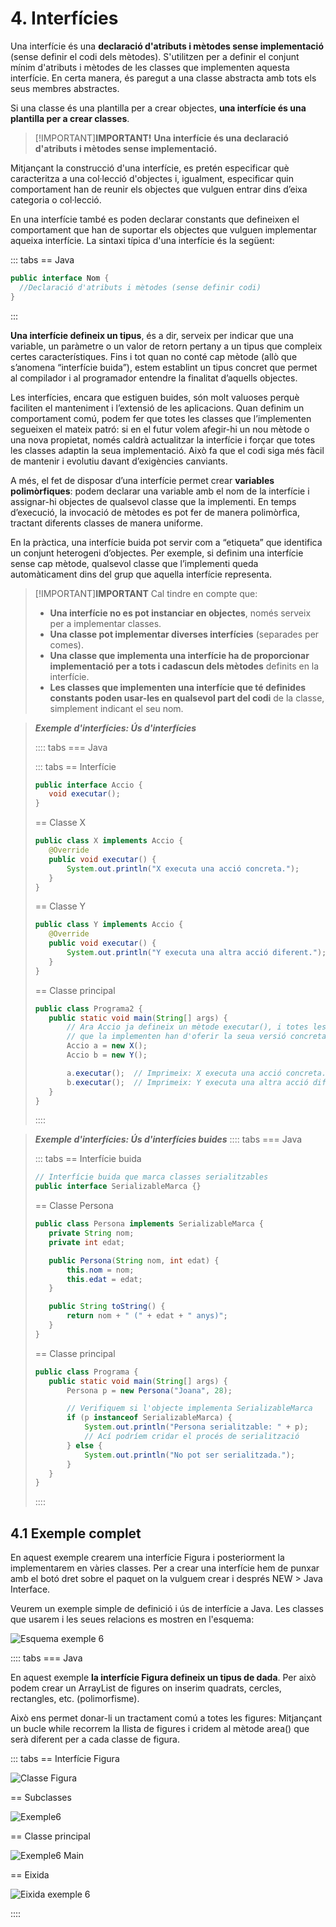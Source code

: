 # 4. Interfícies

Una interfície és una **declaració d'atributs i mètodes sense implementació** (sense definir el codi dels mètodes). S'utilitzen per a definir el conjunt mínim d'atributs i mètodes de les classes que implementen aquesta interfície. En certa manera, és paregut a una classe abstracta amb tots els seus membres abstractes.

Si una classe és una plantilla per a crear objectes, **una interfície és una plantilla per a crear classes**.

>[!IMPORTANT]<strong>IMPORTANT!</strong>
>**Una interfície és una declaració d'atributs i mètodes sense implementació.**

Mitjançant la construcció d'una interfície, es pretén especificar què caracteritza a una col·lecció d'objectes i, igualment, especificar quin comportament han de reunir els objectes que vulguen entrar dins d’eixa categoria o col·lecció.

En una interfície també es poden declarar constants que defineixen el comportament que han de suportar els objectes que vulguen implementar aqueixa interfície. La sintaxi típica d'una interfície és la següent:

::: tabs
== Java

```java
public interface Nom {
  //Declaració d'atributs i mètodes (sense definir codi)
}
```

:::

**Una interfície defineix un tipus**, és a dir, serveix per indicar que una variable, un paràmetre o un valor de retorn pertany a un tipus que compleix certes característiques. Fins i tot quan no conté cap mètode (allò que s’anomena “interfície buida”), estem establint un tipus concret que permet al compilador i al programador entendre la finalitat d’aquells objectes.

Les interfícies, encara que estiguen buides, són molt valuoses perquè faciliten el manteniment i l’extensió de les aplicacions. Quan definim un comportament comú, podem fer que totes les classes que l’implementen segueixen el mateix patró: si en el futur volem afegir-hi un nou mètode o una nova propietat, només caldrà actualitzar la interfície i forçar que totes les classes adaptin la seua implementació. Això fa que el codi siga més fàcil de mantenir i evolutiu davant d’exigències canviants.

A més, el fet de disposar d’una interfície permet crear **variables polimòrfiques**: podem declarar una variable amb el nom de la interfície i assignar-hi objectes de qualsevol classe que la implementi. En temps d’execució, la invocació de mètodes es pot fer de manera polimòrfica, tractant diferents classes de manera uniforme.

En la pràctica, una interfície buida pot servir com a “etiqueta” que identifica un conjunt heterogeni d’objectes. Per exemple, si definim una interfície sense cap mètode, qualsevol classe que l’implementi queda automàticament dins del grup que aquella interfície representa.

>[!IMPORTANT]<strong>IMPORTANT</strong>
>Cal tindre en compte que:
>
>- **Una interfície no es pot instanciar en objectes**, només serveix per a implementar classes.
>- **Una classe pot implementar diverses interfícies** (separades per comes).
>- **Una classe que implementa una interfície ha de proporcionar implementació per a tots i cadascun dels mètodes** definits en la interfície.
>- **Les classes que implementen una interfície que té definides constants poden usar-les en qualsevol part del codi** de la classe, simplement indicant el seu nom.

>***Exemple d'interfícies: Ús d'interfícies***
>
>:::: tabs
>=== Java
>
>::: tabs
>== Interfície
>
>```java
>public interface Accio {
>    void executar(); 
>}
>```
>
>== Classe X
>
>```java
>public class X implements Accio {
>    @Override
>    public void executar() {
>        System.out.println("X executa una acció concreta.");
>    }
>}
>```
>
>== Classe Y
>
>```java
>public class Y implements Accio {
>    @Override
>    public void executar() {
>        System.out.println("Y executa una altra acció diferent.");
>    }
>}
>```
>
>== Classe principal
>
>```java
>public class Programa2 {
>    public static void main(String[] args) {
>        // Ara Accio ja defineix un mètode executar(), i totes les classes
>        // que la implementen han d'oferir la seua versió concreta.
>        Accio a = new X();
>        Accio b = new Y();
>
>        a.executar();  // Imprimeix: X executa una acció concreta.
>        b.executar();  // Imprimeix: Y executa una altra acció diferent.
>    }
>}
>```
>
>::::

>***Exemple d'interfícies: Ús d'interfícies buides***
>:::: tabs
>=== Java
>
>::: tabs
>== Interfície buida
>
>```java
>// Interfície buida que marca classes serialitzables
>public interface SerializableMarca {}
>```
>
>== Classe Persona
>
>```java
>public class Persona implements SerializableMarca {
>    private String nom;
>    private int edat;
>
>    public Persona(String nom, int edat) {
>        this.nom = nom;
>        this.edat = edat;
>    }
>
>    public String toString() {
>        return nom + " (" + edat + " anys)";
>    }
>}
>```
>
>== Classe principal
>
>```java
>public class Programa {
>    public static void main(String[] args) {
>        Persona p = new Persona("Joana", 28);
>
>        // Verifiquem si l'objecte implementa SerializableMarca
>        if (p instanceof SerializableMarca) {
>            System.out.println("Persona serialitzable: " + p);
>            // Ací podríem cridar el procés de serialització
>        } else {
>            System.out.println("No pot ser serialitzada.");
>        }
>    }
>}
>```
>
>::::

## 4.1 Exemple complet

En aquest exemple crearem una interfície Figura i posteriorment la implementarem en vàries classes. Per a crear una interfície hem de punxar amb el botó dret sobre el paquet on la vulguem crear i després NEW > Java Interface.

Veurem un exemple simple de definició i ús de interfície a Java. Les classes que usarem i les seues relacions es mostren en l'esquema:

![Esquema exemple 6](/uf8/esquema_exemple6.jpg)

:::: tabs
=== Java

En aquest exemple **la interfície Figura defineix un tipus de dada**. Per això podem crear un ArrayList de figures on inserim quadrats, cercles, rectangles, etc. (polimorfisme).

Això ens permet donar-li un tractament comú a totes les figures: Mitjançant un bucle while recorrem la llista de figures i cridem al mètode area() que serà diferent per a cada classe de figura.


::: tabs
== Interfície Figura

![Classe Figura](/uf8/figura.jpg)

== Subclasses

![Exemple6](/uf8/exemple6.jpg)

== Classe principal

![Exemple6 Main](/uf8/Exemple6_main.jpg)

== Eixida

![Eixida exemple 6](/uf8/eixida_exemple6.jpg)

::::

